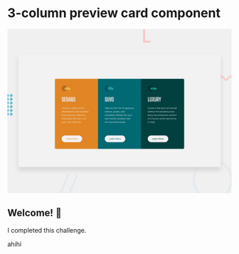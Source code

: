 # 3-column preview card component

![Design preview for the 3-column preview card component coding challenge](./design/desktop-preview.jpg)

## Welcome! 👋

I completed this challenge.

ahihi